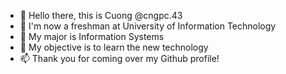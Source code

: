 - 👋 Hello there, this is Cuong @cngpc.43
- 👀 I'm now a freshman at University of Information Technology
- 🌱 My major is Information Systems
- 💞️ My objective is to learn the new technology
- 📫 Thank you for coming over my Github profile!
<!---
cngpc43/cngpc43 is a ✨ special ✨ repository because its `README.md` (this file) appears on your GitHub profile.
You can click the Preview link to take a look at your changes.
--->

